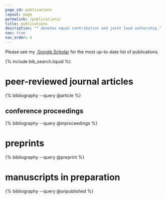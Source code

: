 ```yaml
---
page_id: publications
layout: page
permalink: /publications/
title: publications
description: "* denotes equal contribution and joint lead authorship."
nav: true
nav_order: 4
---
```


<!-- _pages/publications.md -->
<p>Please see my 
<a href="https://scholar.google.ca/citations?user={{ site.scholar_userid }}" target="_blank" rel="noopener noreferrer"><i class="ai ai-google-scholar"></i>&nbsp;Google Scholar</a> for the most up-to-date list of publications.
</p>

<!-- Bibsearch Feature -->

{% include bib_search.liquid %}

<div class="publications">
    
<h1>peer-reviewed journal articles</h1>
{% bibliography --query @article %}

<h2>conference proceedings</h2>
{% bibliography --query @inproceedings %}

<h1>preprints</h1>
{% bibliography --query @preprint %}

<h1>manuscripts in preparation</h1>
{% bibliography --query @unpublished %}

</div>

